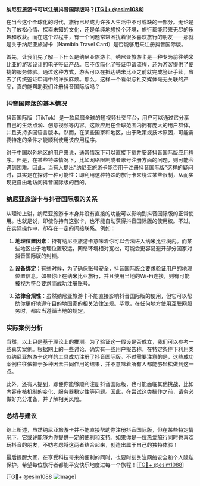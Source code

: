 **纳尼亚旅游卡可以注册抖音国际版吗？[[TG💪+ @esim1088](https://t.me/s/esim1088)]**

在当今这个全球化的时代，旅行已经成为许多人生活中不可或缺的一部分。无论是为了放松心情、探索未知的文化，还是单纯地想换个环境，旅行都能带来无尽的乐趣和收获。而在这个过程中，有一个问题常常困扰着很多喜欢旅行的朋友——那就是关于纳尼亚旅游卡（Namibia Travel Card）是否能够用来注册抖音国际版。

首先，让我们先了解一下什么是纳尼亚旅游卡。纳尼亚旅游卡是一种专为前往纳米比亚的游客设计的电子签证产品。它不仅简化了签证申请流程，还为游客提供了便捷的服务体验。通过这种方式，游客可以在抵达纳米比亚之前就完成签证手续，省去了传统签证申请中的许多麻烦。那么，这样一个看似与社交媒体毫无关联的产品，真的能帮助我们注册抖音国际版吗？

### 抖音国际版的基本情况

抖音国际版（TikTok）是一款风靡全球的短视频社交平台，用户可以通过它分享自己的生活点滴、创意视频等内容。这款应用在全球范围内拥有庞大的用户群体，并且支持多国语言版本。然而，在某些国家和地区，由于政策或技术原因，可能需要特定的条件才能顺利使用该应用程序。

对于中国以外地区的用户来说，通常情况下可以直接下载并安装抖音国际版应用程序。但是，在某些特殊情况下，比如网络限制或者账号注册方面的问题，则可能会遇到困难。因此，当有人提出“纳尼亚旅游卡能否用于注册抖音国际版”这样的疑问时，其实是在探讨一种可能性：即利用这种特殊的旅行卡来绕过某些限制，从而实现更自由地访问抖音国际版的目的。

### 纳尼亚旅游卡与抖音国际版的关系

从理论上讲，纳尼亚旅游卡本身并没有直接的功能可以影响到抖音国际版的正常使用。也就是说，即使你持有这张卡，也不能自动获得抖音国际版的使用权。不过，在实际操作中，却存在一定的间接联系。例如：

1. **地理位置因素**：持有纳尼亚旅游卡意味着你可以合法进入纳米比亚境内。而某些地区由于地理位置较远，网络环境相对宽松，可能会更容易避开部分国家对抖音国际版的封锁。
   
2. **设备绑定**：有些时候，为了确保账号安全，抖音国际版会要求验证用户的地理位置信息。如果你正在纳米比亚旅行，并且使用当地的Wi-Fi连接，则有可能被视为符合要求而成功注册账号。

3. **法律合规性**：虽然纳尼亚旅游卡不能直接影响抖音国际版的使用，但它可以帮助你更好地遵守目的地国家的相关法律法规。毕竟，在任何地方使用互联网服务时，都应当遵循当地的规定。

### 实际案例分析

当然，以上只是基于理论上的推测。为了验证这一假设是否成立，我们可以参考一些真实案例。根据网上的一些讨论，确实有一些用户报告称，在特定条件下利用类似纳尼亚旅游卡这样的工具成功注册了抖音国际版。不过需要注意的是，这些成功案例往往依赖于多种因素共同作用的结果，并不意味着所有人都能够轻松做到这一点。

此外，还有人提到，即便你能够顺利注册抖音国际版，也可能面临其他挑战，比如内容审核机制的变化、服务器稳定性等问题。因此，在尝试这类操作之前，请务必做好充分准备，并了解相关风险。

### 总结与建议

综上所述，虽然纳尼亚旅游卡并不能直接帮助你注册抖音国际版，但在某些特定情况下，它或许能够为你提供一定的便利和支持。如果你是一位热爱旅行同时也喜欢玩抖音的朋友，不妨考虑将这两者结合起来，创造出属于自己的独特体验！

最后提醒大家，在享受科技带来的便利的同时，也要时刻关注网络安全和个人隐私保护。希望每位旅行者都能平安快乐地度过每一个旅程！[[TG💪+ @esim1088](https://t.me/s/esim1088)]

[[TG💪+ @esim1088](https://t.me/s/esim1088) ![Image](https://i.postimg.cc/4NQfJmqS/Snipaste-2025-05-13-00-14-12.png)]